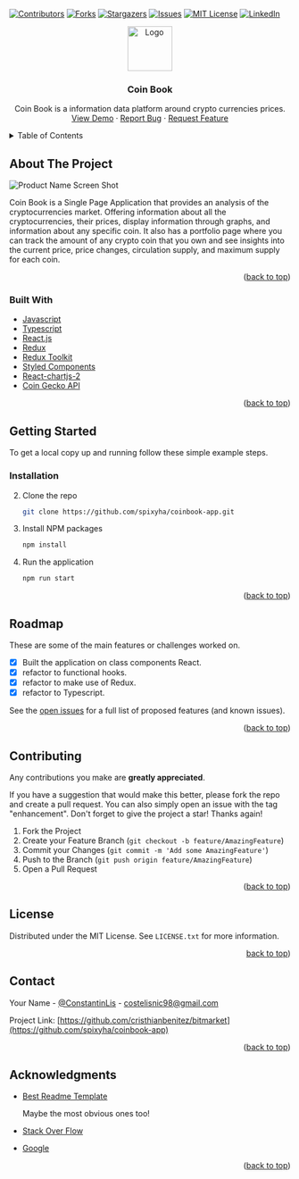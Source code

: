 [![Contributors][contributors-shield]][contributors-url]
[![Forks][forks-shield]][forks-url]
[![Stargazers][stars-shield]][stars-url]
[![Issues][issues-shield]][issues-url]
[![MIT License][license-shield]][license-url]
[![LinkedIn][linkedin-shield]][linkedin-url]
<br />

<div align="center">
  <a href="https://github.com/spixyha/coinbook-app">
    <img src="https://i.ibb.co/JCmQxnT/bitcoin-1.png" alt="Logo" width="80" height="80">
  </a>

<h3 align="center">Coin Book</h3>

  <p align="center">
    Coin Book is a information data platform around crypto currencies prices.
    <br />
    <a href="https://crypto-app-spixyha.vercel.app/">View Demo</a>
    ·
    <a href="https://github.com/spixyha/coinbook-app/issues">Report Bug</a>
    ·
    <a href="https://github.com/spixyha/coinbook-app/issues">Request Feature</a>
  </p>
</div>

<details>
  <summary>Table of Contents</summary>
  <ol>
    <li>
      <a href="#about-the-project">About The Project</a>
      <ul>
        <li><a href="#built-with">Built With</a></li>
      </ul>
    </li>
    <li>
      <a href="#getting-started">Getting Started</a>
      <ul>
        <li><a href="#prerequisites">Prerequisites</a></li>
        <li><a href="#installation">Installation</a></li>
      </ul>
    </li>
    <li><a href="#usage">Usage</a></li>
    <li><a href="#roadmap">Roadmap</a></li>
    <li><a href="#contributing">Contributing</a></li>
    <li><a href="#license">License</a></li>
    <li><a href="#contact">Contact</a></li>
    <li><a href="#acknowledgments">Acknowledgments</a></li>
  </ol>
</details>

<!-- ABOUT THE PROJECT -->

## About The Project

![Product Name Screen Shot][product-screenshot]

Coin Book is a Single Page Application that provides an analysis of the cryptocurrencies market. Offering information about all the cryptocurrencies, their prices, display information through graphs, and information about any specific coin. It also has a portfolio page where you can track the amount of any crypto coin that you own and see insights into the current price, price changes, circulation supply, and maximum supply for each coin.

<p align="right">(<a href="#top">back to top</a>)</p>

### Built With

- [Javascript](https://developer.mozilla.org/en-US/docs/Web/JavaScript)
- [Typescript](https://www.typescriptlang.org/)
- [React.js](https://reactjs.org/)
- [Redux](https://redux.js.org/)
- [Redux Toolkit](https://redux-toolkit.js.org/)
- [Styled Components](https://styled-components.com/)
- [React-chartjs-2](https://react-chartjs-2.js.org/)
- [Coin Gecko API](https://www.coingecko.com/en/api/documentation)

<p align="right">(<a href="#top">back to top</a>)</p>

<!-- GETTING STARTED -->

## Getting Started

To get a local copy up and running follow these simple example steps.

### Installation

2. Clone the repo

   ```sh
   git clone https://github.com/spixyha/coinbook-app.git
   ```

3. Install NPM packages

   ```sh
   npm install
   ```

4. Run the application

   ```sh
   npm run start
   ```

<p align="right">(<a href="#top">back to top</a>)</p>

## Roadmap

These are some of the main features or challenges worked on.

- [x] Built the application on class components React.
- [x] refactor to functional hooks.
- [x] refactor to make use of Redux.
- [x] refactor to Typescript.

See the [open issues](https://github.com/spixyha/coinbook-app/issues) for a full list of proposed features (and known issues).

<p align="right">(<a href="#top">back to top</a>)</p>

## Contributing

Any contributions you make are **greatly appreciated**.

If you have a suggestion that would make this better, please fork the repo and create a pull request. You can also simply open an issue with the tag "enhancement".
Don't forget to give the project a star! Thanks again!

1. Fork the Project
2. Create your Feature Branch (`git checkout -b feature/AmazingFeature`)
3. Commit your Changes (`git commit -m 'Add some AmazingFeature'`)
4. Push to the Branch (`git push origin feature/AmazingFeature`)
5. Open a Pull Request

<p align="right">(<a href="#top">back to top</a>)</p>

<!-- LICENSE -->

## License

Distributed under the MIT License. See `LICENSE.txt` for more information.

<p align="right"><a href="#top">back to top</a>)</p>

<!-- CONTACT -->

## Contact

Your Name - [@ConstantinLis](https://twitter.com/ConstantinLis) - costelisnic98@gmail.com

Project Link: [https://github.com/cristhianbenitez/bitmarket](https://github.com/spixyha/coinbook-app)

<p align="right">(<a href="#top">back to top</a>)</p>

## Acknowledgments

- [Best Readme Template](https://github.com/othneildrew/Best-README-Template)

  Maybe the most obvious ones too!

- [Stack Over Flow](https://stackoverflow.com/)
- [Google](https://www.google.com/)

<p align="right">(<a href="#top">back to top</a>)</p>

[contributors-shield]: https://img.shields.io/github/contributors/cristhianbenitez/bitmarket.svg?style=for-the-badge
[contributors-url]: https://github.com/cristhianbenitez/bitmarket/graphs/contributors
[forks-shield]: https://img.shields.io/github/forks/cristhianbenitez/bitmarket.svg?style=for-the-badge
[forks-url]: https://github.com/cristhianbenitez/bitmarket/network/members
[stars-shield]: https://img.shields.io/github/stars/cristhianbenitez/bitmarket.svg?style=for-the-badge
[stars-url]: https://github.com/cristhianbenitez/bitmarket/stargazers
[issues-shield]: https://img.shields.io/github/issues/cristhianbenitez/bitmarket.svg?style=for-the-badge
[issues-url]: https://github.com/cristhianbenitez/bitmarket/issues
[license-shield]: https://img.shields.io/github/license/cristhianbenitez/bitmarket.svg?style=for-the-badge
[license-url]: https://github.com/cristhianbenitez/bitmarket/blob/master/LICENSE.txt
[linkedin-shield]: https://img.shields.io/badge/-LinkedIn-black.svg?style=for-the-badge&logo=linkedin&colorB=555
[linkedin-url]: https://www.linkedin.com/in/constantin-lisnic-144621164/
[product-screenshot]: https://i.ibb.co/D5qRZGV/product-screenshot.png

